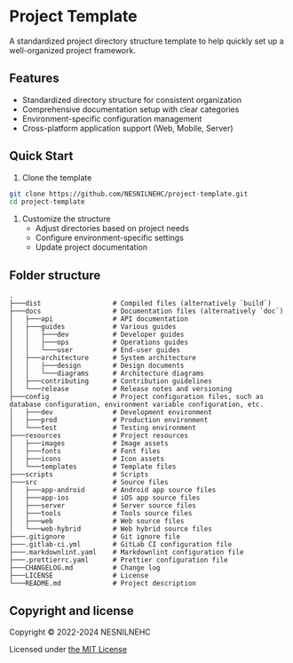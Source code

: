 # Project Template

A standardized project directory structure template to help quickly set up a well-organized project framework.

## Features

- Standardized directory structure for consistent organization
- Comprehensive documentation setup with clear categories
- Environment-specific configuration management
- Cross-platform application support (Web, Mobile, Server)

## Quick Start

1. Clone the template

```bash
git clone https://github.com/NESNILNEHC/project-template.git
cd project-template
```

1. Customize the structure
   - Adjust directories based on project needs
   - Configure environment-specific settings
   - Update project documentation

## Folder structure

```
.
├───dist                  # Compiled files (alternatively `build`)
├───docs                  # Documentation files (alternatively `doc`)
│   ├───api               # API documentation
│   ├───guides            # Various guides
│   │   ├───dev           # Developer guides
│   │   ├───ops           # Operations guides
│   │   └───user          # End-user guides
│   ├───architecture      # System architecture
│   │   ├───design        # Design documents
│   │   └───diagrams      # Architecture diagrams
│   ├───contributing      # Contribution guidelines
│   └───release           # Release notes and versioning
├───config                # Project configuration files, such as database configuration, environment variable configuration, etc.
│   ├───dev               # Development environment
│   ├───prod              # Production environment
│   └───test              # Testing environment
├───resources             # Project resources
│   ├───images            # Image assets
│   ├───fonts             # Font files
│   ├───icons             # Icon assets
│   └───templates         # Template files
├───scripts               # Scripts
├───src                   # Source files
│   ├───app-android       # Android app source files
│   ├───app-ios           # iOS app source files
│   ├───server            # Server source files
│   ├───tools             # Tools source files
│   ├───web               # Web source files
│   └───web-hybrid        # Web hybrid source files
├───.gitignore            # Git ignore file    
├───.gitlab-ci.yml        # GitLab CI configuration file
├───.markdownlint.yaml    # Markdownlint configuration file
├───.prettierrc.yaml      # Prettier configuration file
├───CHANGELOG.md          # Change log
├───LICENSE               # License
└───README.md             # Project description
```

## Copyright and license

Copyright © 2022-2024 NESNILNEHC

Licensed under [the MIT License](/LICENSE)
